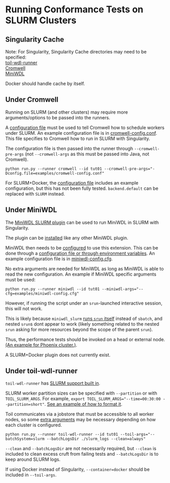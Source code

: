 # Running Conformance Tests on SLURM Clusters
## Singularity Cache
Note: For Singularity, Singularity Cache directories may need to be specified:\
[toil-wdl-runner](https://giwiki.gi.ucsc.edu/index.php?title=Slurm_Tips_for_Toil)\
[Cromwell](https://cromwell.readthedocs.io/en/stable/tutorials/Containers/#singularity-cache)\
[MiniWDL](https://github.com/chanzuckerberg/miniwdl/blob/6dfe83781f74a8e248727eb61c31e1c7562bd26e/tests/singularity.t#L29)

Docker should handle cache by itself.
## Under Cromwell
Running on SLURM (and other clusters) may require more arguments/options to be passed into the runners.

A [configuration file](https://cromwell.readthedocs.io/en/stable/Configuring/) must be used to tell Cromwell how to schedule workers under SLURM.
An example configuration file is in [cromwell-config.conf](examples/cromwell-config.conf). This file specifies to Cromwell how to run in SLURM with Singularity.

The configuration file is then passed into the runner through `--cromwell-pre-args` (not `--cromwell-args` as this must be passed into Java, not Cromwell).
```commandline
python run.py --runner cromwell --id tut01 --cromwell-pre-args="-Dconfig.file=examples/cromwell-config.conf"
```

For SLURM+Docker, the [configuration file](examples/cromwell-config.conf) includes an example configuration, but this has not been fully tested. `backend.default` can be replaced with `SLURM` instead.

## Under MiniWDL
The [MiniWDL SLURM plugin](https://github.com/miniwdl-ext/miniwdl-slurm) can be used to run MiniWDL in SLURM with Singularity.

The plugin can be [installed](https://github.com/miniwdl-ext/miniwdl-slurm?tab=readme-ov-file#installation) like any other MiniWDL plugin.

MiniWDL then needs to be [configured](https://github.com/miniwdl-ext/miniwdl-slurm?tab=readme-ov-file#configuration) to use this extension. This can be done through a [configuration file or through environment variables](https://miniwdl.readthedocs.io/en/latest/runner_reference.html?highlight=config#configuration).
An example configuration file is in [miniwdl-config.cfg](examples/miniwdl-config.cfg). 

No extra arguments are needed for MiniWDL as long as MiniWDL is able to read the new configuration.
An example if MiniWDL specific arguments must be used:
```commandline
python run.py --runner miniwdl --id tut01 --miniwdl-args="--cfg=examples/miniwdl-config.cfg"
```
However, if running the script under an `srun`-launched interactive session, this will not work.

This is likely because `miniwdl_slurm` [runs `srun` itself](https://github.com/miniwdl-ext/miniwdl-slurm/blob/624ab390ea872082798733fefbb327dec99e2cde/src/miniwdl_slurm/__init__.py#L97-L100) instead of `sbatch`, and nested `srun`s dont appear to work (likely something related to the nested `srun` asking for more resources beyond the scope of the parent `srun`).

Thus, the performance tests should be invoked on a head or external node. [(An example for Phoenix cluster.)](SLURM_PHOENIX_README.md#under-miniwdl).

A SLURM+Docker plugin does not currently exist.

## Under toil-wdl-runner
`toil-wdl-runner` has [SLURM support built in](https://toil.readthedocs.io/en/latest/running/hpcEnvironments.html#running-on-slurm).

SLURM worker partition sizes can be specified with `--partition` or with `TOIL_SLURM_ARGS`.
For example, `export TOIL_SLURM_ARGS="--time=00:30:00 --partition=short"`. [See an example of how to format it](https://giwiki.gi.ucsc.edu/index.php?title=Phoenix_WDL_Tutorial#Running_at_larger_scale).

Toil communicates via a jobstore that must be accessible to all worker nodes, so some [extra arguments](SLURM_README.md#under-toil-wdl-runner) may be necessary depending on how each cluster is configured.
```commandline
python run.py --runner toil-wdl-runner --id tut01 --toil-args="--batchSystem=slurm --batchLogsDir ./slurm_logs --clean=always"
```
`--clean` and `--batchLogsDir` are not necessarily required, but `--clean` is included to clean excess cruft from failing tests and `--batchLogsDir` is to keep around SLURM logs.

If using Docker instead of Singularity, `--container=docker` should be included in `--toil-args`.
